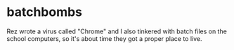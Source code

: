 batchbombs
==========

Rez wrote a virus called "Chrome" and I also tinkered with batch files on the school computers, so it's about time they got a proper place to live.
